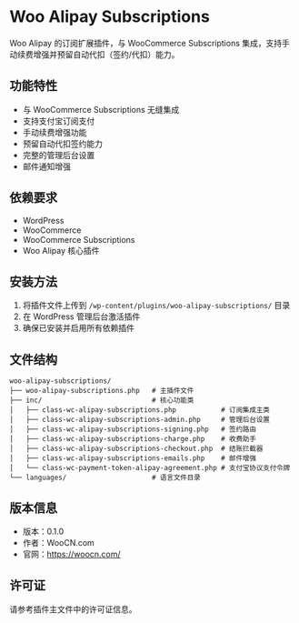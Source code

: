 # Woo Alipay Subscriptions

Woo Alipay 的订阅扩展插件，与 WooCommerce Subscriptions 集成，支持手动续费增强并预留自动代扣（签约/代扣）能力。

## 功能特性

- 与 WooCommerce Subscriptions 无缝集成
- 支持支付宝订阅支付
- 手动续费增强功能
- 预留自动代扣签约能力
- 完整的管理后台设置
- 邮件通知增强

## 依赖要求

- WordPress
- WooCommerce
- WooCommerce Subscriptions
- Woo Alipay 核心插件

## 安装方法

1. 将插件文件上传到 `/wp-content/plugins/woo-alipay-subscriptions/` 目录
2. 在 WordPress 管理后台激活插件
3. 确保已安装并启用所有依赖插件

## 文件结构

```
woo-alipay-subscriptions/
├── woo-alipay-subscriptions.php   # 主插件文件
├── inc/                           # 核心功能类
│   ├── class-wc-alipay-subscriptions.php           # 订阅集成主类
│   ├── class-wc-alipay-subscriptions-admin.php     # 管理后台设置
│   ├── class-wc-alipay-subscriptions-signing.php   # 签约路由
│   ├── class-wc-alipay-subscriptions-charge.php    # 收费助手
│   ├── class-wc-alipay-subscriptions-checkout.php  # 结账拦截器
│   ├── class-wc-alipay-subscriptions-emails.php    # 邮件增强
│   └── class-wc-payment-token-alipay-agreement.php # 支付宝协议支付令牌
└── languages/                     # 语言文件目录
```

## 版本信息

- 版本：0.1.0
- 作者：WooCN.com
- 官网：https://woocn.com/

## 许可证

请参考插件主文件中的许可证信息。